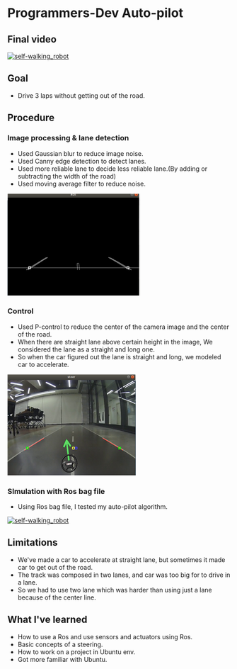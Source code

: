 # Programmers-Dev Auto-pilot 

## Final video
[![self-walking_robot](http://img.youtube.com/vi/2LIYwCAGfMM/0.jpg)](https://www.youtube.com/watch?v=2LIYwCAGfMM&t=7s)

## Goal
* Drive 3 laps without getting out of the road.

## Procedure

### Image processing & lane detection

* Used Gaussian blur to reduce image noise.
* Used Canny edge detection to detect lanes.
* Used more reliable lane to decide less reliable lane.(By adding or subtracting the width of the road)
* Used moving average filter to reduce noise.
  
![ex_screenshot1](./img/1.png)

### Control
* Used P-control to reduce the center of the camera image and the center of the road.
* When there are straight lane above certain height in the image, We considered the lane as a straight and long one.
* So when the car figured out the lane is straight and long, we modeled car to accelerate.

![ex_screenshot2](./img/2.png)

### SImulation with Ros bag file
* Using Ros bag file, I tested my auto-pilot algorithm.  


[![self-walking_robot](http://img.youtube.com/vi/yEZ5d2DL-TY/0.jpg)](https://www.youtube.com/watch?v=yEZ5d2DL-TY)



## Limitations
* We've made a car to accelerate at straight lane, but sometimes it made car to get out of the road.
* The track was composed in two lanes, and car was too big for to drive in a lane.
* So we had to use two lane which was harder than using just a lane because of the center line.


## What I've learned
* How to use a Ros and use sensors and actuators using Ros.
* Basic concepts of a steering.
* How to work on a project in Ubuntu env.
* Got more familiar with Ubuntu.







